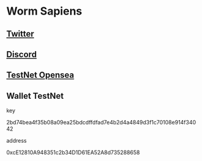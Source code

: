 # Worm Sapiens


## [Twitter](https://twitter.com/WormSapiens)
## [Discord](https://t.co/nFvVgMluMm)

## [TestNet Opensea](https://testnets.opensea.io/collection/demo256)
## Wallet TestNet
key

2bd74bea4f35b08a09ea25bdcdffdfad7e4b2d4a4849d3f1c70108e914f34042

address

0xcE12810A948351c2b34D1D61EA52A8d735288658
